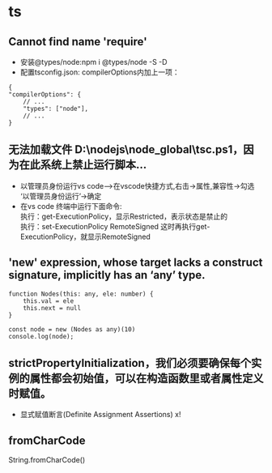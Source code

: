 # ts

## Cannot find name 'require'
* 安装@types/node:npm i @types/node -S -D
* 配置tsconfig.json:
    compilerOptions内加上一项：
```
{
"compilerOptions": {
    // ...
    "types": ["node"],
    // ...
}
```

## 无法加载文件 D:\nodejs\node_global\tsc.ps1，因为在此系统上禁止运行脚本...
*  以管理员身份运行vs code—>在vscode快捷方式,右击->属性,兼容性->勾选 ‘以管理员身份运行’->确定
*  在vs code 终端中运行下面命令:    
执行：get-ExecutionPolicy，显示Restricted，表示状态是禁止的  
执行：set-ExecutionPolicy RemoteSigned  这时再执行get-ExecutionPolicy，就显示RemoteSigned

## 'new' expression, whose target lacks a construct signature, implicitly has an ‘any’ type.
```
function Nodes(this: any, ele: number) {
    this.val = ele
    this.next = null
}

const node = new (Nodes as any)(10)
console.log(node);
```

## strictPropertyInitialization，我们必须要确保每个实例的属性都会初始值，可以在构造函数里或者属性定义时赋值。
* 显式赋值断言(Definite Assignment Assertions) x!

## fromCharCode
String.fromCharCode()